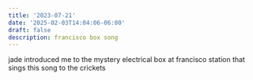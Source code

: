 ```yaml
---
title: '2023-07-21'
date: '2025-02-03T14:04:06-06:00'
draft: false
description: francisco box song
---
```


jade introduced me to the mystery electrical box at francisco station that sings this song to the crickets

